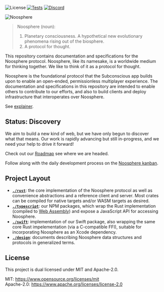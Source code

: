 ![License](https://img.shields.io/badge/license-MIT%2FApache--2.0-blue?label=License)
[![Tests](https://img.shields.io/github/actions/workflow/status/subconsciousnetwork/noosphere/run_test_suite.yaml?branch=main)](https://github.com/subconsciousnetwork/noosphere/actions/workflows/run_test_suite.yaml?query=branch%3Amain)
[![Discord](https://img.shields.io/discord/1003419732516552724.svg?logo=discord&colorB=7289DA&label=Chat)](https://discord.gg/HmHypb6DCj)

<picture>
  <source media="(prefers-color-scheme: dark)" srcset="design/images/noosphere-dark.svg">
  <source media="(prefers-color-scheme: light)" srcset="design/images/noosphere-light.svg">
  <img alt="Noosphere" src="design/images/noosphere-light.svg">
</picture>

> Noosphere (noun):
>
> 1. Planetary consciousness. A hypothetical new evolutionary phenomena rising out of the biosphere.
> 2. A protocol for thought.

This repository contains documentation and specifications for the Noosphere
protocol. Noosphere, like its namesake, is a worldwide medium for thinking
together. We like to think of it as a protocol for thought.

Noosphere is the foundational protocol that the Subconscious app builds upon to
enable an open-ended, permissionless multiplayer experience. The documentation
and specifications in this repository are intended to enable others to
contribute to our efforts, and also to build clients and deploy infrastructure
that interoperates over Noosphere.

See [explainer](/design/explainer.md).

## Status: Discovery

We aim to build a new kind of web, but we have only begun to discover what that
means. Our work is rapidly advancing but still in-progress, and we need your
help to drive it forward!

Check out our [Roadmap][roadmap] see where we are headed.

Follow along with the daily development process on the
[Noosphere kanban][noosphere-kanban].

## Project Layout

- **[`./rust`](/rust)**: the core implementation of the Noosphere protocol as well
  as convenience abstractions and a reference client and server. Most crates can
  be compiled for native targets and/or WASM targets as desired.
- **[`./typescript`](/typescript)**: our NPM packages, which wrap
  the Rust implementation (compiled to [Web Assembly][web-assembly]) and expose
  a JavaScript API for accessing Noosphere.
- **[`./swift`](/swift)**: implementation of our Swift package, also wrapping the
  same core Rust impelementation (via a C-compatible FFI), suitable for
  incorporating Noosphere as an Xcode dependency.
- **[`./design`](/design)**: documents describing Noosphere data
  structures and protocols in generalized terms.

## License

This project is dual licensed under MIT and Apache-2.0.

MIT: https://www.opensource.org/licenses/mit  
Apache-2.0: https://www.apache.org/licenses/license-2.0

[roadmap]: https://github.com/orgs/subconsciousnetwork/projects/1/views/4
[noosphere-kanban]: https://github.com/orgs/subconsciousnetwork/projects/1/views/8
[web-assembly]: https://webassembly.org/

